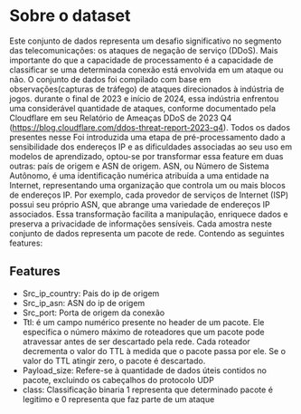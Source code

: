 # Sobre o dataset
Este conjunto de dados representa um desafio significativo no segmento das telecomunicações: os ataques de negação de serviço (DDoS). Mais importante do que a capacidade de processamento é a capacidade de classificar se uma determinada conexão está envolvida em um ataque ou não.
O conjunto de dados foi compilado com base em observações(capturas de tráfego) de ataques direcionados à indústria de jogos. durante o final de 2023 e início de 2024, essa indústria enfrentou uma considerável quantidade de ataques, conforme documentado pela Cloudflare em seu Relatório de Ameaças DDoS de 2023 Q4 (https://blog.cloudflare.com/ddos-threat-report-2023-q4). Todos os dados presentes nesse 
Foi introduzida uma etapa de pré-processamento dado a sensibilidade dos endereços IP e as dificuldades associadas ao seu uso em modelos de aprendizado, optou-se por transformar essa feature em duas outras: país de origem e ASN de origem. ASN, ou Número de Sistema Autônomo, é uma identificação numérica atribuída a uma entidade na Internet, representando uma organização que controla um ou mais blocos de endereços IP. Por exemplo, cada provedor de serviços de Internet (ISP) possui seu próprio ASN, que abrange uma variedade de endereços IP associados. Essa transformação facilita a manipulação, enriquece dados e preserva a privacidade de informações sensíveis.
Cada amostra neste conjunto de dados representa um pacote de rede. Contendo as seguintes features:


## Features
- Src_ip_country: Pais do ip de origem
- Src_ip_asn: ASN do ip de origem
- Src_port: Porta de origem da conexão
- Ttl: é um campo numérico presente no header de um pacote. Ele especifica o número máximo de roteadores que um pacote pode atravessar antes de ser descartado pela rede. Cada roteador decrementa o valor do TTL à medida que o pacote passa por ele. Se o valor do TTL atingir zero, o pacote é descartado.
- Payload_size: Refere-se à quantidade de dados úteis contidos no pacote, excluindo os cabeçalhos do protocolo UDP
- class: Classificação binaria 1 representa que determinado pacote é legitimo e 0 representa que faz parte de um ataque
